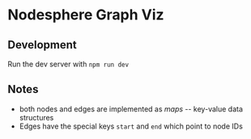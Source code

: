 # Nodesphere Graph Viz

## Development

Run the dev server with ```npm run dev```

## Notes

- both nodes and edges are implemented as _maps_ -- key-value data structures  
- Edges have the special keys `start` and `end` which point to node IDs 
